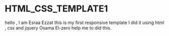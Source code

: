 # HTML_CSS_TEMPLATE1
hello , I am Esraa Ezzat 
this is my first responsive template I did it using html , css and jquery 
Osama El-zero help me to did this.
